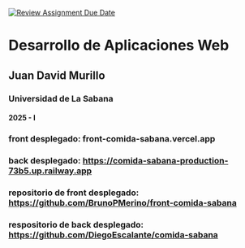 [![Review Assignment Due Date](https://classroom.github.com/assets/deadline-readme-button-22041afd0340ce965d47ae6ef1cefeee28c7c493a6346c4f15d667ab976d596c.svg)](https://classroom.github.com/a/rwvtBPU9)
# Desarrollo de Aplicaciones Web
## Juan David Murillo
### Universidad de La Sabana
#### 2025 - I
### front desplegado: front-comida-sabana.vercel.app
### back desplegado: https://comida-sabana-production-73b5.up.railway.app
### repositorio de front desplegado: https://github.com/BrunoPMerino/front-comida-sabana
### respositorio de back desplegado: https://github.com/DiegoEscalante/comida-sabana
